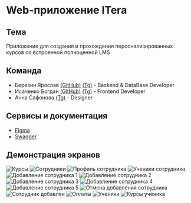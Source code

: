 # Web-приложение ITera

## Тема
Приложение для создания и прохождения персонализированных курсов со встроенной полноценной LMS

## Команда
* Березин Ярослав [(GitHub)](https://github.com/BerezinYaroslav) [(Tg)](https://t.me/berezin_yaroslav) - Backend & DataBase Developer
* Исаченко Богдан [(GitHub)](https://github.com/Doctorian-Bogdan) [(Tg)](https://t.me/doctorian) - Frontend Developer
* Анна Сафонова [(Tg)](https://t.me/don_karnagee) - Designer

## Сервисы и документация
* [Figma](https://www.figma.com/file/EM8BhC3EO0E5flz4RoeKw5/Itera?type=design&node-id=0-1&mode=design&t=wbLZY8yAykkoqOUs-0)
* [Swagger](https://github.com/BerezinYaroslav/ITera/blob/master/swagger/ITera_Swagger.json)

## Демонстрация экранов
![Курсы](https://github.com/BerezinYaroslav/ITera/blob/master/img/courses.jpeg)
![Сотрудники](https://github.com/BerezinYaroslav/ITera/blob/master/img/employees.jpeg)
![Профиль сотрудника](https://github.com/BerezinYaroslav/ITera/blob/master/img/employees_profile.jpeg)
![Ученики сотрудника](https://github.com/BerezinYaroslav/ITera/blob/master/img/employees_students.jpeg)
![Добавление сотрудника 1](https://github.com/BerezinYaroslav/ITera/blob/master/img/employees_add_1.jpeg)
![Добавление сотрудника 2](https://github.com/BerezinYaroslav/ITera/blob/master/img/employees_add_2.jpeg)
![Добавление сотрудника 3](https://github.com/BerezinYaroslav/ITera/blob/master/img/employees_add_3.jpeg)
![Добавление сотрудника 4](https://github.com/BerezinYaroslav/ITera/blob/master/img/employees_add_4.jpeg)
![Добавление сотрудника 5](https://github.com/BerezinYaroslav/ITera/blob/master/img/employees_add_5.jpeg)
![Отмена добавления сотрудника](https://github.com/BerezinYaroslav/ITera/blob/master/img/employees_add_cancel.jpeg)
![Сотрудник добавлен](https://github.com/BerezinYaroslav/ITera/blob/master/img/employees_add_ok.jpeg)
![Оплаты](https://github.com/BerezinYaroslav/ITera/blob/master/img/payments.jpeg)
![Ученики](https://github.com/BerezinYaroslav/ITera/blob/master/img/students.jpeg)
![Курсы ученика](https://github.com/BerezinYaroslav/ITera/blob/master/img/students_courses.jpeg)
